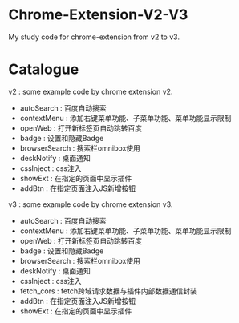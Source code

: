 # Chrome-Extension-V2-V3
My study code for chrome-extension from v2 to v3.

# Catalogue

v2 : some example code by chrome extension v2.
  - autoSearch : 百度自动搜索
  - contextMenu : 添加右键菜单功能、子菜单功能、菜单功能显示限制
  - openWeb : 打开新标签页自动跳转百度
  - badge : 设置和隐藏Badge
  - browserSearch : 搜索栏omnibox使用
  - deskNotify : 桌面通知
  - cssInject : css注入
  - showExt : 在指定的页面中显示插件
  - addBtn : 在指定页面注入JS新增按钮

v3 : some example code by chrome extension v3.
  - autoSearch : 百度自动搜索
  - contextMenu : 添加右键菜单功能、子菜单功能、菜单功能显示限制
  - openWeb : 打开新标签页自动跳转百度
  - badge : 设置和隐藏Badge
  - browserSearch : 搜索栏omnibox使用
  - deskNotify : 桌面通知
  - cssInject : css注入
  - fetch_cors : fetch跨域请求数据与插件内部数据通信封装
  - addBtn : 在指定页面注入JS新增按钮
  - showExt : 在指定的页面中显示插件
  
